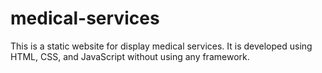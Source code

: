 # medical-services
This is a static website for display medical services. It is developed using HTML, CSS, and JavaScript without using any framework.
